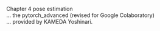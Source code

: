 Chapter 4 pose estimation  
... the pytorch_advanced (revised for Google Colaboratory)  
... provided by KAMEDA Yoshinari.
